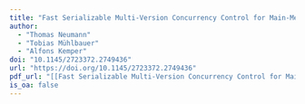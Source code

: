 ```yaml
---
title: "Fast Serializable Multi-Version Concurrency Control for Main-Memory Database Systems"
author:
  - "Thomas Neumann"
  - "Tobias Mühlbauer"
  - "Alfons Kemper"
doi: "10.1145/2723372.2749436"
url: "https://doi.org/10.1145/2723372.2749436"
pdf_url: "[[Fast Serializable Multi-Version Concurrency Control for Main-Memory Database Systems.pdf]]"
is_oa: false
---
```

